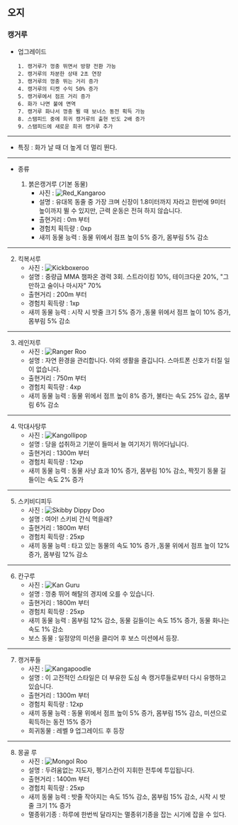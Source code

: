## 오지
### 캥거루

+ 업그레이드

      1. 캥거루가 껑충 뛰면서 방향 전환 가능
      2. 캥거루의 차분한 상태 2초 연장
      3. 캥거루의 껑충 뛰는 거리 증가
      4. 캥거루의 티켓 수익 50% 증가
      5. 캥거루에서 점프 거리 증가
      6. 화가 나면 불에 면역
      7. 캥거루 화나서 껑충 뛸 때 보너스 동전 획득 가능
      8. 스탬피드 중에 희귀 캥거루의 출현 빈도 2배 증가
      9. 스탬피드에 새로운 희귀 캥거루 추가

***
+ 특징 : 화가 날 때 더 높게 더 멀리 뛴다.
***
+ 종류

  1. 붉은캥거루 (기본 동물)
      + 사진 : ![Red_Kangaroo](./picture_kangaroo/Red_Kangaroo.png)
      + 설명 : 유대목 동줄 중 가장 크며 신장이 1.8미터까지 자라고 한번에 9미터 높이까지 뛸 수 있지만, 근력 운동은 전혀 하지 않습니다.
      + 출현거리 : 0m 부터
      + 경험치 획득량 : 0xp
      + 새끼 동물 능력 : 동물 위에서 점프 높이 5% 증가, 몸부림 5% 감소

***

  2. 킥복서루
      + 사진 : ![Kickboxeroo](./picture_kangaroo/Kickboxeroo.png)
      + 설명 : 중량급 MMA 챔파온 경력 3회. 스트라이킹 10%, 테이크다운 20%, "그만하고 술이나 마시자" 70%
      + 출현거리 : 200m 부터
      + 경험치 획득량 : 1xp
      + 새끼 동물 능력 : 시작 시 밧줄 크기 5% 증가 ,동물 위에서 점프 높이 10% 증가, 몸부림 5% 감소

***
  3. 레인저루
      + 사진 : ![Ranger Roo](./picture_kangaroo/Ranger_Roo.png)
      + 설명 : 자연 환경을 관리합니다. 야외 생활을 즐깁니다. 스마트폰 신호가 터질 일이 없습니다.
      + 출현거리 : 750m 부터
      + 경험치 획득량 : 4xp
      + 새끼 동물 능력 : 동물 위에서 점프 높이 8% 증가, 불타는 속도 25% 감소, 몸부림 6% 감소
***
  4. 막대사탕루
      + 사진 : ![Kangollipop](./picture_kangaroo/Kangollipop.png)
      + 설명 : 당을 섭취하고 기분이 들떠서 늘 여기저기 뛰어다닙니다.
      + 출현거리 : 1300m 부터
      + 경험치 획득량 : 12xp
      + 새끼 동물 능력 : 동물 사냥 효과 10% 증가, 몸부림 10% 감소, 짝짓기 동물 길들이는 속도 2% 증가

***
  5. 스키비디피두
      + 사진 : ![Skibby Dippy Doo](./picture_kangaroo/Skibby_Dippy_Doo.png)
      + 설명 : 여어! 스키비 간식 먹을래?
      + 출현거리 : 1800m 부터
      + 경험치 획득량 : 25xp
      + 새끼 동물 능력 : 타고 있는 동물의 속도 10% 증가 ,동물 위에서 점프 높이 12% 증가, 몸부림 12% 감소

***
  6. 칸구루
      + 사진 : ![Kan Guru](./picture_kangaroo/Kan_Guru.png)
      + 설명 : 껑충 뛰어 해탈의 경지에 오를 수 있습니다.
      + 출현거리 : 1800m 부터
      + 경험치 획득량 : 25xp
      + 새끼 동물 능력 : 몸부림 12% 감소, 동물 길들이는 속도 15% 증가, 동물 화나는 속도 1% 감소
      + 보스 동물 : 일정양의 미션을 클리어 후 보스 미션에서 등장.

  ***
  7. 캥거푸들
      + 사진 : ![Kangapoodle](./picture_kangaroo/Kangapoodle.png)
      + 설명 : 이 고전적인 스타일은 더 부유한 도심 속 캥거루들로부터 다시 유행하고 있습니다.
      + 출현거리 : 1300m 부터
      + 경험치 획득량 : 12xp
      + 새끼 동물 능력 : 동물 위에서 점프 높이 5% 증가, 몸부림 15% 감소, 미션으로 획득하는 동전 15% 증가
      + 희귀동물 : 레벨 9 업그레이드 후 등장
  ***
  8. 몽골 루
      + 사진 : ![Mongol Roo](./picture_kangaroo/Mongol_Roo.png)
      + 설명 : 두려움없는 지도자, 펭기스칸이 지휘한 전투에 투입됩니다.
      + 출현거리 : 1400m 부터
      + 경험치 획득량 : 25xp
      + 새끼 동물 능력 : 밧줄 작아지는 속도 15% 감소, 몸부림 15% 감소, 시작 시 밧줄 크기 1% 증가
      + 멸종위기종 : 하루에 한번씩 달라지는 멸종위기종을 잡는 시기에 잡을 수 있다.
